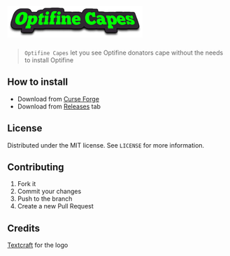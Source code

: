 # ![Optifine Capes Logo](Media/logo.png)

> ```Optifine Capes``` let you see Optifine donators cape without the needs to install Optifine

## How to install

- Download from [Curse Forge](https://www.curseforge.com/minecraft/mc-mods/optifine-capes)
- Download from [Releases](https://github.com/Nearata/OptifineCapes/releases) tab

## License

Distributed under the MIT license. See ```LICENSE``` for more information.

## Contributing

1. Fork it
2. Commit your changes
3. Push to the branch
4. Create a new Pull Request

## Credits

[Textcraft](https://textcraft.net/) for the logo
